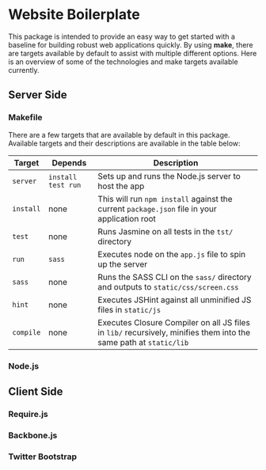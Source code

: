 # Website Boilerplate

This package is intended to provide an easy way to get started with a baseline for building robust
web applications quickly. By using **make**, there are targets available by default to assist with
multiple different options. Here is an overview of some of the technologies and make targets available
currently.

## Server Side

### Makefile
There are a few targets that are available by default in this package. Available targets and their
descriptions are available in the table below:

| Target | Depends | Description |
|--------|---------|-------------|
| ```server``` | ```install test run``` | Sets up and runs the Node.js server to host the app |
| ```install``` | none | This will run ```npm install``` against the current ```package.json``` file in your application root |
| ```test``` | none | Runs Jasmine on all tests in the ```tst/``` directory |
| ```run``` | ```sass``` | Executes node on the ```app.js``` file to spin up the server |
| ```sass``` | none | Runs the SASS CLI on the ```sass/``` directory and outputs to ```static/css/screen.css``` |
| ```hint``` | none | Executes JSHint against all unminified JS files in ```static/js``` |
| ```compile``` | none | Executes Closure Compiler on all JS files in ```lib/``` recursively, minifies them into the same path at ```static/lib``` |

### Node.js

## Client Side

### Require.js

### Backbone.js

### Twitter Bootstrap
